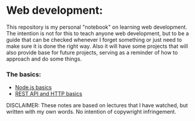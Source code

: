 # Web development:
This repository is my personal "notebook" on learning web development. The intention is not for this to teach anyone web development, but to be a guide that can be checked whenever I forget something or just need to make sure it is done the right way. Also it will have some projects that will also provide base for future projects, serving as a reminder of how to approach and do some things.

### The basics:
- [Node.js basics](https://github.com/FabricioBattaglia/web/tree/main/node.js)
- [REST API and HTTP basics](https://github.com/FabricioBattaglia/web/tree/main/API-rest)

DISCLAIMER: These notes are based on lectures that I have watched, but written with my own words. No intention of copywright infringement.
